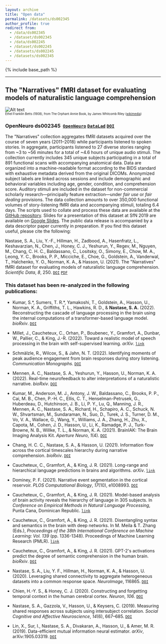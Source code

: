 ```yaml
---
layout: archive
title: "Open data"
permalink: /datasets/ds002345
author_profile: true
redirect from:
  - /data/ds002345
  - /dataset/ds002345
  - /data/ds002245
  - /dataset/ds002245
  - /datasets/ds002245
  - /datasets/ds002345
---
```


{% include base_path %}

---

## The "Narratives" fMRI dataset for evaluating models of naturalistic language comprehension

![Alt text](https://upload.wikimedia.org/wikipedia/commons/a/a0/Orphant_Annie_Book_%E2%80%93_Title_page.jpg?raw=true&s=100 "The Orphant Annie Book")  
<sub><sup>Ethel Franklin Betts (1908), from The Orphant Annie Book, by James Whitcomb Riley ([wikimedia](https://commons.wikimedia.org/wiki/File:Orphant_Annie_Book_%E2%80%93_Title_page.jpg))</sup></sub>

### OpenNeuro ds002345  [`OpenNeuro`](https://openneuro.org/datasets/ds002345/) [`DataLad`](http://datasets.datalad.org/?dir=/labs/hasson/narratives) [`DOI`](https://doi.org/10.18112/openneuro.ds002345.v1.1.4)

The "Narratives" collection aggregates fMRI datasets acquired over the course of seven years (2011&ndash;2018) while participants listened to spoken stories. In aggregate, participants listened to 27 diverse stories ranging from ~3 to ~56 minutes for a total of ~4.6 hours of unique audio stimuli. The collection currently includes 345 unique subjects participating in a total of 891 functional scans with accompanying anatomical data. Data are organized into a machine-readable format according to the BIDS standard with exhaustive metadata derived from the original DICOMs. Anonymized subject labels are linked across sessions and include demographic and behavioral variables including age, gender, condition, and comprehension score. Auditory stimuli are included in the dataset for non-commercial scholarly research&mdash;principally feature extraction&mdash;under *fair use* or *fair dealing* provisions. The data collection amounts to over 350,000 functional volumes of story-listening fMRI data and accompanying stimuli, totaling 6.4 days. The scripts used to collate and process these data are available at the [GitHub repository](https://github.com/snastase/narratives/). Slides for a presentation of this dataset at SfN 2019 are available on [Google Slides](https://docs.google.com/presentation/d/1KNViRGPHFf53PJLTM-1B1ZguHXSPWR2nppkLWNLSuy8/edit?usp=sharing). The public data release is accompanied by a data descriptor paper currently in preparation. If you find this dataset useful, please cite the following:

Nastase, S. A., Liu, Y.-F., Hillman, H., Zadbood, A., Hasenfratz, L., Keshavarzian, N., Chen, J., Honey, C. J., Yeshurun, Y., Regev, M., Nguyen, M., Chang, C. H. C., Baldassano, C., Lositsky, O., Simony, E., Chow, M. A., Leong, Y. C., Brooks, P. P., Micciche, E., Choe, G., Goldstein, A., Vanderwal, T., Halchenko, Y. O., Norman, K. A., & Hasson, U. (2021). The "Narratives" fMRI dataset for evaluating models of naturalistic language comprehension. *Scientific Data*, *8*, 250. [`DOI`](https://doi.org/10.1038/s41597-021-01033-3) [`PDF`](https://snastase.github.io/files/Nastase_SciData_2021.pdf)

### This dataset has been re-analyzed in the following publications:

- Kumar, S.\*, Sumers, T. R.\*, Yamakoshi, T., Goldstein, A., Hasson, U., Norman, K. A., Griffiths, T. L., Hawkins, R. D., & **Nastase, S. A.** (2022). Reconstructing the cascade of language processing in the brain using the internal computations of a transformer-based language model. *bioRxiv*. [`DOI`](https://doi.org/10.1101/2022.06.08.495348)

- Millet, J., Caucheteux, C., Orhan, P., Boubenec, Y., Gramfort, A., Dunbar, W., Pallier, C., & King, J.-R. (2022). Toward a realistic model of speech processing in the brain with self-supervised learning. *arXiv*. [`link`](https://arxiv.org/abs/2206.01685)

- Schmälzle, R., Wilcox, S., & Jahn, N. T. (2022). Identifying moments of peak audience engagement from brain responses during story listening. *Communication Monographs*. [`DOI`](https://doi.org/10.1080/03637751.2022.2032229)

- Mennen, A. C., Nastase, S. A., Yeshurun, Y., Hasson, U., Norman, K. A. (2022). Real-time neurofeedback to alter interpretations of a naturalistic narrative. *bioRxiv*. [`DOI`](https://doi.org/10.1101/2022.01.30.478388)

- Kumar, M., Anderson, M. J., Antony, J. W., Baldassano, C., Brooks, P. P., Cai, M. B., Chen, P.-H. C., Ellis, C. T., Henselman-Petrusek, G., Huberdeau, D., Hutchinson, J. B., Li, P. Y., Lu, Q., Manning, J. R., Mennen, A. C., Nastase, S. A., Richard, H., Schapiro, A. C., Schuck, N. W., Shvartsman, M., Sundaraman, N., Suo, D., Turek, J. S., Turner, D. M., Vo, V. A., Wallace, G., Wang, Y., Williams, J. A., Zhang, H., Zhu, X., Capota, M., Cohen, J. D., Hasson, U., Li, K., Ramadge, P. J., Turk-Browne, N. B., Willke, T. L., & Norman, K. A. (2021). BrainIAK: The Brain Imaging Analysis Kit. *Aperture Neuro*, *1*(4). [`DOI`](http://doi.org/10.52294/31bb5b68-2184-411b-8c00-a1dacb61e1da)

- Chang, H. C. C., Nastase, S. A., & Hasson, U. (2021). Information flow across the cortical timescales hierarchy during narrative comprehension. *bioRxiv*. [`DOI`](https://doi.org/10.1101/2021.12.01.470825)

- Caucheteux, C., Gramfort, A., & King, J. R. (2021). Long-range and hierarchical language predictions in brains and algorithms. *arXiv*. [`link`](https://arxiv.org/abs/2111.14232)

- Dominey, P. F. (2021). Narrative event segmentation in the cortical reservoir. *PLOS Computational Biology*, *17*(10), e1008993. [`DOI`](https://doi.org/10.1371/journal.pcbi.1008993)

- Caucheteux, C., Gramfort, A., & King, J. R. (2021). Model-based analysis of brain activity reveals the hierarchy of language in 305 subjects. In *Conference on Empirical Methods in Natural Language Processing*, Punta Cana, Dominican Republic. [`link`](https://hal.archives-ouvertes.fr/hal-03361430)

- Caucheteux, C., Gramfort, A., & King, J. R. (2021). Disentangling syntax and semantics in the brain with deep networks. In M. Meila & T. Zhang (Eds.), *Proceedings of the 38th International Conference on Machine Learning: Vol. 139* (pp. 1336-1348). Proceedings of Machine Learning Research (PMLR). [`link`](http://proceedings.mlr.press/v139/caucheteux21a.html)

- Caucheteux, C., Gramfort, A., & King, J. R. (2021). GPT-2's activations predict the degree of semantic comprehension in the human brain. *bioRxiv*. [`DOI`](https://doi.org/10.1101/2021.04.20.440622)

- Nastase, S. A., Liu, Y. F., Hillman, H., Norman, K. A., & Hasson, U. (2020). Leveraging shared connectivity to aggregate heterogeneous datasets into a common response space. *NeuroImage*, 116865. [`DOI`](https://doi.org/10.1016/j.neuroimage.2020.116865)

- Chien, H.-Y. S., & Honey, C. J. (2020). Constructing and forgetting temporal context in the human cerebral cortex. *Neuron*, *106*. [`DOI`](https://doi.org/10.1016/j.neuron.2020.02.013)

- Nastase, S. A., Gazzola, V., Hasson, U., & Keysers, C. (2019). Measuring shared responses across subjects using intersubject correlation. *Social Cognitive and Affective Neuroscience*, *14*(6), 667–685. [`DOI`](https://doi.org/10.1093/scan/nsz037)

- Lin, X., Sur, I., Nastase, S. A., Divakaran, A., Hasson, U., & Amer, M. R. (2019). Data-efficient mutual information neural estimator. *arXiv*, arXiv:1905.03319. [`DOI`](https://arxiv.org/abs/1905.03319)
